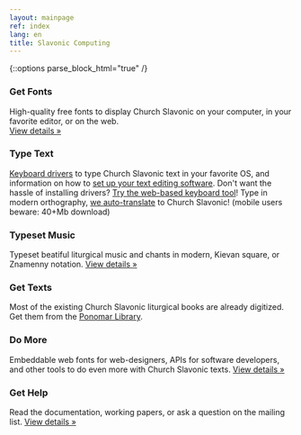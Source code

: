 ```yaml
---
layout: mainpage
ref: index
lang: en
title: Slavonic Computing
---
```

{::options parse_block_html="true" /}

<div class="row"><div class="col-md-4">

### Get Fonts

High-quality free fonts to display Church Slavonic on your computer,
in your favorite editor, or on the web.    
[View details&nbsp;»](/fonts.html)

</div><div class="col-md-4">

### Type Text

[Keyboard drivers](/keyboard.html)
to type Church Slavonic text in your favorite OS, and
information on how to [set up your text editing software](/users.html).
Don't want the hassle of installing drivers? 
[Try the web-based keyboard tool](https://www.ponomar.net/cu_vkeyb.html)!
Type in modern orthography, [we auto-translate](/translate) to Church Slavonic! (mobile users beware: 40+Mb download)

</div><div class="col-md-4">

### Typeset Music

Typeset beatiful liturgical music and chants in modern, Kievan square, or Znamenny notation.
[View details&nbsp;»](/music.html)


</div></div>

<div class="row"><div class="col-md-4">

### Get Texts

Most of the existing Church Slavonic liturgical books are already digitized.
Get them from the [Ponomar Library](https://www.ponomar.net/cgi-bin/maktabah.cgi).

</div><div class="col-md-4">

### Do More

Embeddable web fonts for web-designers, APIs for software developers,
and other tools to do even more with Church Slavonic texts.
[View details&nbsp;»](/tools.html)

</div><div class="col-md-4">

### Get Help

Read the documentation, working papers,
or ask a question on the mailing list.
[View details&nbsp;»](/support.html)

</div></div>
